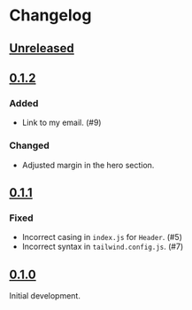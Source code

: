 # Changelog

## [Unreleased]

## [0.1.2]

### Added

- Link to my email. (#9)

### Changed

- Adjusted margin in the hero section.

## [0.1.1]

### Fixed

- Incorrect casing in `index.js` for `Header`. (#5)
- Incorrect syntax in `tailwind.config.js`. (#7)

## [0.1.0]

Initial development.

[unreleased]: https://github.com/imse-ty/imsety.com/compare/v0.1.2...HEAD
[0.1.2]: https://github.com/imse-ty/imsety.com/compare/v0.1.1...v0.1.2
[0.1.1]: https://github.com/imse-ty/imsety.com/compare/v0.1.0...v0.1.1
[0.1.0]: https://github.com/imse-ty/imsety.com/releases/tag/v0.1.0
